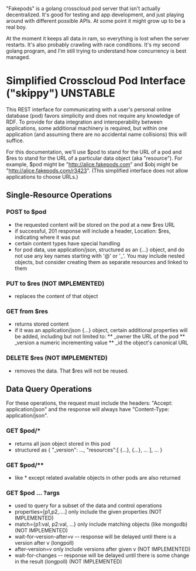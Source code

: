 "Fakepods" is a golang crosscloud pod server that isn't actually
decentralized.  It's good for testing and app development, and just
playing around with different possible APIs.  At some point it might
grow up to be a real boy.

At the moment it keeps all data in ram, so everything is lost when the
server restarts.  It's also probably crawling with race conditions.
It's my second golang program, and I'm still trying to understand how
concurrency is best managed.


Simplified Crosscloud Pod Interface ("skippy") UNSTABLE 
=======================================================

This REST interface for communicating with a user's personal online
database (pod) favors simplicity and does not require any knowledge of
RDF.  To provide for data integration and interoperability between
applications, some additional machinery is required, but within one
application (and assuming there are no accidental name collisions)
this will suffice.

For this documentation, we'll use $pod to stand for the URL of a pod
and $res to stand for the URL of a particular data object (aka
"resource").  For example, $pod might be "http://alice.fakepods.com"
and $obj might be "http://alice.fakepods.com/r3423".  (This simplified
interface does not allow applications to choose URLs.)

Single-Resource Operations
--------------------------

### POST to $pod

* the requested content will be stored on the pod at a new $res URL
* if successful, 201 response will include a header, Location: $res, indicating where it was put 
* certain content types have special handling
* for pod data, use application/json, structured as an {...} object, and do not use any key names starting with '@' or '_'.  You may include nested objects, but consider creating them as separate resources and linked to them


### PUT to $res  (NOT IMPLEMENTED)

* replaces the content of that object

### GET from $res

* returns stored content
* if it was an application/json {...} object, certain additional properties will be added, including but not limited to:
** _owner the URL of the pod
** _version a numeric incrementing value
** _id the object's canonical URL

### DELETE $res (NOT IMPLEMENTED)

* removes the data.   That $res will not be reused.

Data Query Operations
---------------------

For these operations, the request must include the headers: "Accept: application/json" and the response will always have "Content-Type: application/json".

### GET $pod/*

* returns all json object stored in this pod
* structured as { "_version": ..., "resources":[ {...}, {...}, ... ], ... }

### GET $pod/**

* like * except related available objects in other pods are also returned

### GET $pod ... ?args

* used to query for a subset of the data and control operations
* properties=[p1,p2,....] only include the given properties (NOT IMPLEMENTED)
* match={p1:val, p2:val, ...} only include matching objects (like mongodb) (NOT IMPLEMENTED)
* wait-for-version-after=v -- response will be delayed until there is a version after v (longpoll)
* after-version=v only include versions after given v (NOT IMPLEMENTED)
* wait-for-changes -- response will be delayed until there is some change in the result (longpoll) (NOT IMPLEMENTED)

